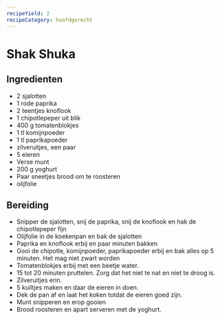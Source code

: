 ```yaml
---
recipeYield: 2
recipeCategory: hoofdgerecht
---
```

# Shak Shuka

## Ingredienten

- 2 sjalotten
- 1 rode paprika
- 2 teentjes knoflook
- 1 chipotlepeper uit blik
- 400 g tomatenblokjes
- 1 tl komijnpoeder
- 1 tl paprikapoeder
- zilveruitjes, een paar
- 5 eieren
- Verse munt
- 200 g yoghurt
- Paar sneetjes brood om te roosteren
- olijfolie

## Bereiding

- Snipper de sjalotten, snij de paprika, snij de knoflook en hak de chipotlepeper fijn
- Olijfolie in de koekenpan en bak de sjalotten
- Paprika en knoflook erbij en paar minuten bakken
- Gooi de chipotle, komijnpoeder, paprikapoeder erbij en bak alles op 5 minuten. Het mag niet zwart worden
- Tomatenblokjes erbij met een beetje water.
- 15 tot 20 minuten pruttelen. Zorg dat het niet te nat en niet te droog is.
- Zilveruitjes erin.
- 5 kuiltjes maken en daar de eieren in doen.
- Dek de pan af en laat het koken totdat de eieren goed zijn.
- Munt snipperen en erop gooien
- Brood roosteren en apart serveren met de yoghurt.
